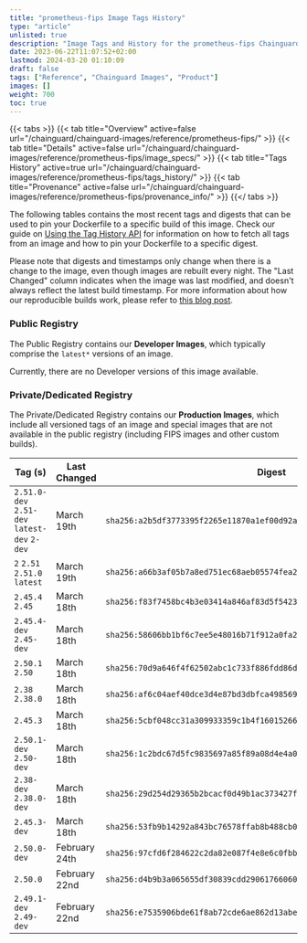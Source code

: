 ```yaml
---
title: "prometheus-fips Image Tags History"
type: "article"
unlisted: true
description: "Image Tags and History for the prometheus-fips Chainguard Image"
date: 2023-06-22T11:07:52+02:00
lastmod: 2024-03-20 01:10:09
draft: false
tags: ["Reference", "Chainguard Images", "Product"]
images: []
weight: 700
toc: true
---
```


{{< tabs >}}
{{< tab title="Overview" active=false url="/chainguard/chainguard-images/reference/prometheus-fips/" >}}
{{< tab title="Details" active=false url="/chainguard/chainguard-images/reference/prometheus-fips/image_specs/" >}}
{{< tab title="Tags History" active=true url="/chainguard/chainguard-images/reference/prometheus-fips/tags_history/" >}}
{{< tab title="Provenance" active=false url="/chainguard/chainguard-images/reference/prometheus-fips/provenance_info/" >}}
{{</ tabs >}}

The following tables contains the most recent tags and digests that can be used to pin your Dockerfile to a specific build of this image. Check our guide on [Using the Tag History API](/chainguard/chainguard-images/using-the-tag-history-api/) for information on how to fetch all tags from an image and how to pin your Dockerfile to a specific digest.

Please note that digests and timestamps only change when there is a change to the image, even though images are rebuilt every night. The "Last Changed" column indicates when the image was last modified, and doesn't always reflect the latest build timestamp. For more information about how our reproducible builds work, please refer to [this blog post](https://www.chainguard.dev/unchained/reproducing-chainguards-reproducible-image-builds).

### Public Registry
The Public Registry contains our **Developer Images**, which typically comprise the `latest*` versions of an image.

Currently, there are no Developer versions of this image available.

### Private/Dedicated Registry
The Private/Dedicated Registry contains our **Production Images**, which include all versioned tags of an image and special images that are not available in the public registry (including FIPS images and other custom builds).

| Tag (s)                                       | Last Changed  | Digest                                                                    |
|-----------------------------------------------|---------------|---------------------------------------------------------------------------|
|  `2.51.0-dev` `2.51-dev` `latest-dev` `2-dev` | March 19th    | `sha256:a2b5df3773395f2265e11870a1ef00d92a1519186ae504c3f0bfac30d66abe7f` |
|  `2` `2.51` `2.51.0` `latest`                 | March 19th    | `sha256:a66b3af05b7a8ed751ec68aeb05574fea2bc048fb64d5f332edbb7d4a532953a` |
|  `2.45.4` `2.45`                              | March 18th    | `sha256:f83f7458bc4b3e03414a846af83d5f542307eea1f808b0aa0e69eaf46d778f6f` |
|  `2.45.4-dev` `2.45-dev`                      | March 18th    | `sha256:58606bb1bf6c7ee5e48016b71f912a0fa234dcb470439ad34c605e7dc2f1dd3c` |
|  `2.50.1` `2.50`                              | March 18th    | `sha256:70d9a646f4f62502abc1c733f886fdd86d39f2e11f6e10e48cbdb565cf74a022` |
|  `2.38` `2.38.0`                              | March 18th    | `sha256:af6c04aef40dce3d4e87bd3dbfca498569920269f030b440dfb9307b0aab7843` |
|  `2.45.3`                                     | March 18th    | `sha256:5cbf048cc31a309933359c1b4f16015266e0e333250e67b7d95e9b72a019056c` |
|  `2.50.1-dev` `2.50-dev`                      | March 18th    | `sha256:1c2bdc67d5fc9835697a85f89a08d4e4a093fa93b8007a9c39574e3653c19bfe` |
|  `2.38-dev` `2.38.0-dev`                      | March 18th    | `sha256:29d254d29365b2bcacf0d49b1ac373427f2660e719b61349d6b0d3b0e79e219d` |
|  `2.45.3-dev`                                 | March 18th    | `sha256:53fb9b14292a843bc76578ffab8b488cb03f01047b0b4b85e211f3ae414f5acc` |
|  `2.50.0-dev`                                 | February 24th | `sha256:97cfd6f284622c2da82e087f4e8e6c0fbb3147d22da6fd29c09fde41c669366b` |
|  `2.50.0`                                     | February 22nd | `sha256:d4b9b3a065655df30839cdd29061766060cd3387ffcc3e3b96d983bbec9bf16b` |
|  `2.49.1-dev` `2.49-dev`                      | February 22nd | `sha256:e7535906bde61f8ab72cde6ae862d13abe5ee1ad7c51bf7558873518703973ed` |

